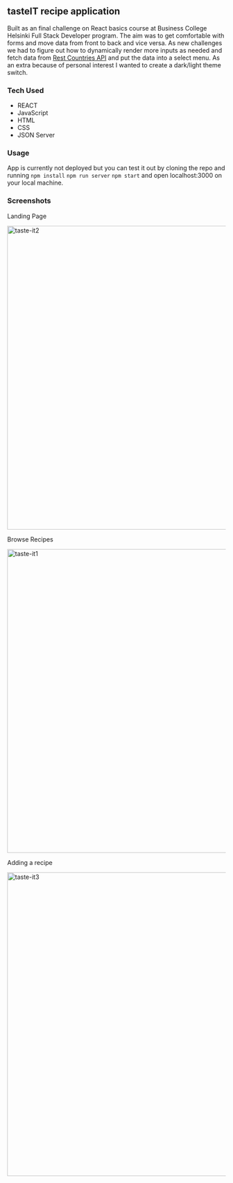 ## tasteIT recipe application

Built as an final challenge on React basics course at Business College Helsinki Full Stack Developer program. The aim was to get comfortable with forms and move data from front to back and vice versa. As new challenges we had to figure out how to dynamically render more inputs as needed and fetch data from [Rest Countries API](https://restcountries.com) and put the data into a select menu. As an extra because of personal interest I wanted to create a dark/light theme switch. 

### Tech Used
- REACT
- JavaScript
- HTML
- CSS
- JSON Server

### Usage

App is currently not deployed but you can test it out by cloning the repo and running `npm install` `npm run server` `npm start` and open localhost:3000 on your local machine. 

### Screenshots

Landing Page

<img width="700" alt="taste-it2" src="https://user-images.githubusercontent.com/77112303/211062252-530b236a-867e-4125-8ece-03b11c9a1ff4.png">

Browse Recipes

<img width="700" alt="taste-it1" src="https://user-images.githubusercontent.com/77112303/211062289-d21326b5-4128-45a7-a60b-e2f95909793e.png">

Adding a recipe

<img width="700" alt="taste-it3" src="https://user-images.githubusercontent.com/77112303/211062307-c3c55d6c-ca72-4b5a-bfbf-b69b07b5f9b2.png">
